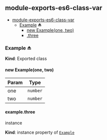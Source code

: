 <a name="module_module-exports-es6-class-var"></a>

## module-exports-es6-class-var

* [module-exports-es6-class-var](#module_module-exports-es6-class-var)
    * [Example](#exp_module_module-exports-es6-class-var--Example) ⏏
        * [new Example(one, two)](#new_module_module-exports-es6-class-var--Example_new)
        * [.three](#module_module-exports-es6-class-var--Example.Example+three)

<a name="exp_module_module-exports-es6-class-var--Example"></a>

### Example ⏏
**Kind**: Exported class  
<a name="new_module_module-exports-es6-class-var--Example_new"></a>

#### new Example(one, two)

| Param | Type |
| --- | --- |
| one | <code>number</code> | 
| two | <code>number</code> | 

<a name="module_module-exports-es6-class-var--Example.Example+three"></a>

#### example.three
instance

**Kind**: instance property of [<code>Example</code>](#exp_module_module-exports-es6-class-var--Example)  

